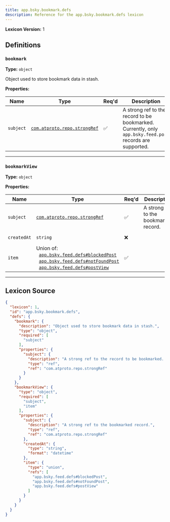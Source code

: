 ```yaml
---
title: app.bsky.bookmark.defs
description: Reference for the app.bsky.bookmark.defs lexicon
---
```

**Lexicon Version:** 1

## Definitions

<a name="bookmark"></a>
### `bookmark`

**Type:** `object`

Object used to store bookmark data in stash.

**Properties:**

| Name | Type | Req'd  | Description | Constraints |
|------|------|----------|-------------|-------------|
| `subject` | [`com.atproto.repo.strongRef`](lexicons/com/atproto/repo/strongref#undefined) | ✅  | A strong ref to the record to be bookmarked. Currently, only `app.bsky.feed.post` records are supported. |  |

---

<a name="bookmarkview"></a>
### `bookmarkView`

**Type:** `object`

**Properties:**

| Name | Type | Req'd  | Description | Constraints |
|------|------|----------|-------------|-------------|
| `subject` | [`com.atproto.repo.strongRef`](lexicons/com/atproto/repo/strongref#undefined) | ✅  | A strong ref to the bookmarked record. |  |
| `createdAt` | `string` | ❌  |  | Format: `datetime` |
| `item` | Union of:<br/>&nbsp;&nbsp;[`app.bsky.feed.defs#blockedPost`](lexicons/app/bsky/feed/defs#blockedPost)<br/>&nbsp;&nbsp;[`app.bsky.feed.defs#notFoundPost`](lexicons/app/bsky/feed/defs#notFoundPost)<br/>&nbsp;&nbsp;[`app.bsky.feed.defs#postView`](lexicons/app/bsky/feed/defs#postView) | ✅  |  |  |

---

## Lexicon Source
```json
{
  "lexicon": 1,
  "id": "app.bsky.bookmark.defs",
  "defs": {
    "bookmark": {
      "description": "Object used to store bookmark data in stash.",
      "type": "object",
      "required": [
        "subject"
      ],
      "properties": {
        "subject": {
          "description": "A strong ref to the record to be bookmarked. Currently, only `app.bsky.feed.post` records are supported.",
          "type": "ref",
          "ref": "com.atproto.repo.strongRef"
        }
      }
    },
    "bookmarkView": {
      "type": "object",
      "required": [
        "subject",
        "item"
      ],
      "properties": {
        "subject": {
          "description": "A strong ref to the bookmarked record.",
          "type": "ref",
          "ref": "com.atproto.repo.strongRef"
        },
        "createdAt": {
          "type": "string",
          "format": "datetime"
        },
        "item": {
          "type": "union",
          "refs": [
            "app.bsky.feed.defs#blockedPost",
            "app.bsky.feed.defs#notFoundPost",
            "app.bsky.feed.defs#postView"
          ]
        }
      }
    }
  }
}
```
